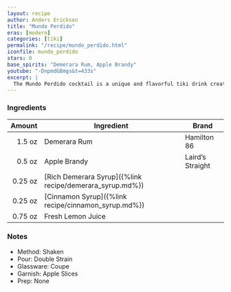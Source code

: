 ```yaml
---
layout: recipe
author: Anders Erickson
title: "Mundo Perdido"
eras: [modern]
categories: [tiki]
permalink: "/recipe/mundo_perdido.html"
iconfile: mundo_perdido
stars: 0
base_spirits: "Demerara Rum, Apple Brandy"
youtube: "-DnpmdGBmgs&t=433s"
excerpt: |
  The Mundo Perdido cocktail is a unique and flavorful tiki drink created by Jeff Beachbum Berry. It features a combination of dark rum, apple brandy, lemon juice, cinnamon syrup, and demerara syrup. The name "Mundo Perdido" translates to "Lost World" in Spanish, hinting at the cocktail's exotic and mysterious nature.
---
```


### Ingredients

|  Amount | Ingredient                                               | Brand            |
| ------: | -------------------------------------------------------- | ---------------- |
|  1.5 oz | Demerara Rum                                             | Hamilton 86      |
|  0.5 oz | Apple Brandy                                             | Laird’s Straight |
| 0.25 oz | [Rich Demerara Syrup]({%link recipe/demerara_syrup.md%}) |
| 0.25 oz | [Cinnamon Syrup]({%link recipe/cinnamon_syrup.md%})      |
| 0.75 oz | Fresh Lemon Juice                                        |

### Notes

- Method: Shaken
- Pour: Double Strain
- Glassware: Coupe
- Garnish: Apple Slices
- Prep: None
